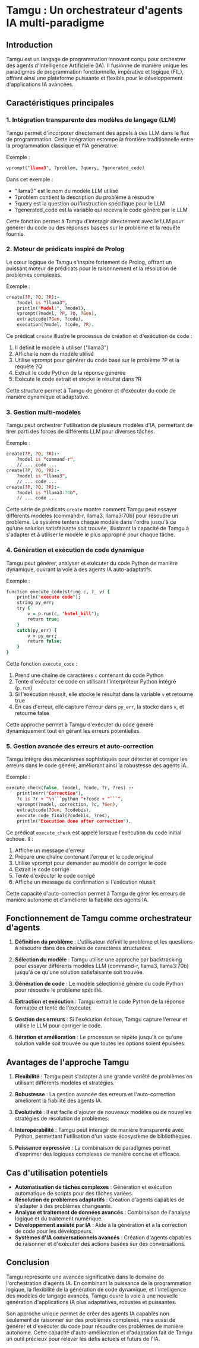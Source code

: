 # Tamgu : Un orchestrateur d'agents IA multi-paradigme

## Introduction

Tamgu est un langage de programmation innovant conçu pour orchestrer des agents d'Intelligence Artificielle (IA). Il fusionne de manière unique les paradigmes de programmation fonctionnelle, impérative et logique (FIL), offrant ainsi une plateforme puissante et flexible pour le développement d'applications IA avancées.

## Caractéristiques principales

### 1. Intégration transparente des modèles de langage (LLM)

Tamgu permet d'incorporer directement des appels à des LLM dans le flux de programmation. Cette intégration estompe la frontière traditionnelle entre la programmation classique et l'IA générative.

Exemple :
```prolog
vprompt("llama3", ?problem, ?query, ?generated_code)
```

Dans cet exemple :
- "llama3" est le nom du modèle LLM utilisé
- ?problem contient la description du problème à résoudre
- ?query est la question ou l'instruction spécifique pour le LLM
- ?generated_code est la variable qui recevra le code généré par le LLM

Cette fonction permet à Tamgu d'interagir directement avec le LLM pour générer du code ou des réponses basées sur le problème et la requête fournis.

### 2. Moteur de prédicats inspiré de Prolog

Le cœur logique de Tamgu s'inspire fortement de Prolog, offrant un puissant moteur de prédicats pour le raisonnement et la résolution de problèmes complexes.

Exemple :
```prolog
create(?P, ?Q, ?R):-
    ?model is "llama3",
    println("Model:", ?model),
    vprompt(?model, ?P, ?Q, ?Gen),
    extractcode(?Gen, ?code),
    execution(?model, ?code, ?R).
```
Ce prédicat `create` illustre le processus de création et d'exécution de code :
1. Il définit le modèle à utiliser ("llama3")
2. Affiche le nom du modèle utilisé
3. Utilise vprompt pour générer du code basé sur le problème ?P et la requête ?Q
4. Extrait le code Python de la réponse générée
5. Exécute le code extrait et stocke le résultat dans ?R

Cette structure permet à Tamgu de générer et d'exécuter du code de manière dynamique et adaptative.

### 3. Gestion multi-modèles

Tamgu peut orchestrer l'utilisation de plusieurs modèles d'IA, permettant de tirer parti des forces de différents LLM pour diverses tâches.

Exemple :
```prolog
create(?P, ?Q, ?R):-
    ?model is "command-r",
    // ... code ...
create(?P, ?Q, ?R):-
    ?model is "llama3",
    // ... code ...
create(?P, ?Q, ?R):-
    ?model is "llama3:70b",
    // ... code ...
```
Cette série de prédicats `create` montre comment Tamgu peut essayer différents modèles (command-r, llama3, llama3:70b) pour résoudre un problème. Le système tentera chaque modèle dans l'ordre jusqu'à ce qu'une solution satisfaisante soit trouvée, illustrant la capacité de Tamgu à s'adapter et à utiliser le modèle le plus approprié pour chaque tâche.

### 4. Génération et exécution de code dynamique

Tamgu peut générer, analyser et exécuter du code Python de manière dynamique, ouvrant la voie à des agents IA auto-adaptatifs.

Exemple :
```prolog
function execute_code(string c, ?_ v) {
    println("execute code");
    string py_err;
    try {
        v = p.run(c, "hotel_bill");
        return true;
    }
    catch(py_err) {
        v = py_err;
        return false;
    }
}
```
Cette fonction `execute_code` :
1. Prend une chaîne de caractères `c` contenant du code Python
2. Tente d'exécuter ce code en utilisant l'interpréteur Python intégré (`p.run`)
3. Si l'exécution réussit, elle stocke le résultat dans la variable `v` et retourne true
4. En cas d'erreur, elle capture l'erreur dans `py_err`, la stocke dans `v`, et retourne false

Cette approche permet à Tamgu d'exécuter du code généré dynamiquement tout en gérant les erreurs potentielles.

### 5. Gestion avancée des erreurs et auto-correction

Tamgu intègre des mécanismes sophistiqués pour détecter et corriger les erreurs dans le code généré, améliorant ainsi la robustesse des agents IA.

Exemple :
```prolog
execute_check(false, ?model, ?code, ?r, ?res) :-
    printlnerr("Correction"),
    ?c is ?r + "\n```python "+?code + "```",
    vprompt(?model, correction, ?c, ?Gen),
    extractcode(?Gen, ?codebis),
    execute_code_final(?codebis, ?res),
    println("Execution done after correction").
```
Ce prédicat `execute_check` est appelé lorsque l'exécution du code initial échoue. Il :
1. Affiche un message d'erreur
2. Prépare une chaîne contenant l'erreur et le code original
3. Utilise vprompt pour demander au modèle de corriger le code
4. Extrait le code corrigé
5. Tente d'exécuter le code corrigé
6. Affiche un message de confirmation si l'exécution réussit

Cette capacité d'auto-correction permet à Tamgu de gérer les erreurs de manière autonome et d'améliorer la fiabilité des agents IA.

## Fonctionnement de Tamgu comme orchestrateur d'agents

1. **Définition du problème** : L'utilisateur définit le problème et les questions à résoudre dans des chaînes de caractères structurées.

2. **Sélection du modèle** : Tamgu utilise une approche par backtracking pour essayer différents modèles LLM (command-r, llama3, llama3:70b) jusqu'à ce qu'une solution satisfaisante soit trouvée.

3. **Génération de code** : Le modèle sélectionné génère du code Python pour résoudre le problème spécifié.

4. **Extraction et exécution** : Tamgu extrait le code Python de la réponse formatée et tente de l'exécuter.

5. **Gestion des erreurs** : Si l'exécution échoue, Tamgu capture l'erreur et utilise le LLM pour corriger le code.

6. **Itération et amélioration** : Le processus se répète jusqu'à ce qu'une solution valide soit trouvée ou que toutes les options soient épuisées.

## Avantages de l'approche Tamgu

1. **Flexibilité** : Tamgu peut s'adapter à une grande variété de problèmes en utilisant différents modèles et stratégies.

2. **Robustesse** : La gestion avancée des erreurs et l'auto-correction améliorent la fiabilité des agents IA.

3. **Évolutivité** : Il est facile d'ajouter de nouveaux modèles ou de nouvelles stratégies de résolution de problèmes.

4. **Interopérabilité** : Tamgu peut interagir de manière transparente avec Python, permettant l'utilisation d'un vaste écosystème de bibliothèques.

5. **Puissance expressive** : La combinaison de paradigmes permet d'exprimer des logiques complexes de manière concise et efficace.

## Cas d'utilisation potentiels

- **Automatisation de tâches complexes** : Génération et exécution automatique de scripts pour des tâches variées.
- **Résolution de problèmes adaptatifs** : Création d'agents capables de s'adapter à des problèmes changeants.
- **Analyse et traitement de données avancés** : Combinaison de l'analyse logique et du traitement numérique.
- **Développement assisté par IA** : Aide à la génération et à la correction de code pour les développeurs.
- **Systèmes d'IA conversationnels avancés** : Création d'agents capables de raisonner et d'exécuter des actions basées sur des conversations.

## Conclusion

Tamgu représente une avancée significative dans le domaine de l'orchestration d'agents IA. En combinant la puissance de la programmation logique, la flexibilité de la génération de code dynamique, et l'intelligence des modèles de langage avancés, Tamgu ouvre la voie à une nouvelle génération d'applications IA plus adaptatives, robustes et puissantes.

Son approche unique permet de créer des agents IA capables non seulement de raisonner sur des problèmes complexes, mais aussi de générer et d'exécuter du code pour résoudre ces problèmes de manière autonome. Cette capacité d'auto-amélioration et d'adaptation fait de Tamgu un outil précieux pour relever les défis actuels et futurs de l'IA.
